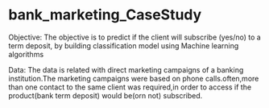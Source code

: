 # bank_marketing_CaseStudy
Objective:
The objective is to predict if the client will subscribe (yes/no) to a term deposit, by building classification model using Machine learning algorithms

Data:
The data is related with direct marketing campaigns of a banking institution.The marketing campaigns were based on phone calls.often,more than one contact to the same client was required,in order to access if the product(bank term deposit) would be(orn not) subscribed.
